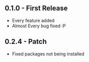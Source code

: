 ## 0.1.0 - First Release
* Every feature added
* Almost Every bug fixed :P

## 0.2.4 - Patch
* Fixed packages not being installed
